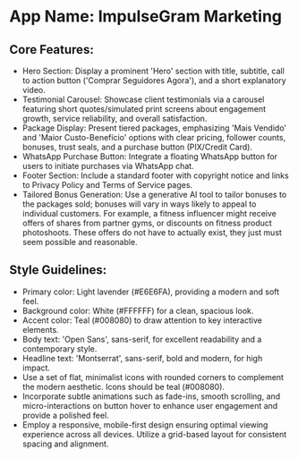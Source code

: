 # **App Name**: ImpulseGram Marketing

## Core Features:

- Hero Section: Display a prominent 'Hero' section with title, subtitle, call to action button ('Comprar Seguidores Agora'), and a short explanatory video.
- Testimonial Carousel: Showcase client testimonials via a carousel featuring short quotes/simulated print screens about engagement growth, service reliability, and overall satisfaction.
- Package Display: Present tiered packages, emphasizing 'Mais Vendido' and 'Maior Custo-Benefício' options with clear pricing, follower counts, bonuses, trust seals, and a purchase button (PIX/Credit Card).
- WhatsApp Purchase Button: Integrate a floating WhatsApp button for users to initiate purchases via WhatsApp chat.
- Footer Section: Include a standard footer with copyright notice and links to Privacy Policy and Terms of Service pages.
- Tailored Bonus Generation: Use a generative AI tool to tailor bonuses to the packages sold; bonuses will vary in ways likely to appeal to individual customers. For example, a fitness influencer might receive offers of shares from partner gyms, or discounts on fitness product photoshoots. These offers do not have to actually exist, they just must seem possible and reasonable.

## Style Guidelines:

- Primary color: Light lavender (#E6E6FA), providing a modern and soft feel.
- Background color: White (#FFFFFF) for a clean, spacious look.
- Accent color: Teal (#008080) to draw attention to key interactive elements.
- Body text: 'Open Sans', sans-serif, for excellent readability and a contemporary style.
- Headline text: 'Montserrat', sans-serif, bold and modern, for high impact.
- Use a set of flat, minimalist icons with rounded corners to complement the modern aesthetic. Icons should be teal (#008080).
- Incorporate subtle animations such as fade-ins, smooth scrolling, and micro-interactions on button hover to enhance user engagement and provide a polished feel.
- Employ a responsive, mobile-first design ensuring optimal viewing experience across all devices. Utilize a grid-based layout for consistent spacing and alignment.